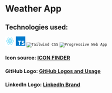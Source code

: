 # Weather App

## Technologies used:

<code><img alt="ReactJS" width="30px" src="https://raw.githubusercontent.com/github/explore/80688e429a7d4ef2fca1e82350fe8e3517d3494d/topics/react/react.png" title="ReactJS"/></code> <code><img  alt="TypeScript" width="30px" src="https://raw.githubusercontent.com/github/explore/80688e429a7d4ef2fca1e82350fe8e3517d3494d/topics/typescript/typescript.png" title="TypeScript"/></code> <code><img  alt="Tailwind CSS" width="30px" src="https://tailwindcss.com/_next/static/media/tailwindcss-mark.79614a5f61617ba49a0891494521226b.svg" title="Tailwind CSS"/></code> <code><img  alt="Progressive Web App" width="50px"  src="https://upload.wikimedia.org/wikipedia/commons/d/d5/Progressive_Web_Apps_Logo.svg" title="Progressive Web App"/></code>

### Icon source: <a href="https://www.iconfinder.com/icons/298823/markdown_icon" title="Markdown icon">ICON FINDER</a>

### GitHub Logo: <a href="https://github.com/logos" title="GitHub Logos and Usage">GitHub Logos and Usage</a>

### LinkedIn Logo: <a href="https://brand.linkedin.com/downloads" title="brand.linkedin.com">LinkedIn Brand</a>
